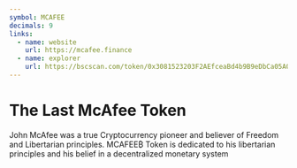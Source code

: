 ```yaml
---
symbol: MCAFEE
decimals: 9
links:
  - name: website
    url: https://mcafee.finance
  - name: explorer
    url: https://bscscan.com/token/0x3081523203F2AEfceaBd4b9B9eDbCa05A038Db67
---
```


# The Last McAfee Token

John McAfee was a true Cryptocurrency pioneer and believer of Freedom and Libertarian principles. MCAFEE₿ Token is dedicated to his libertarian principles and his belief in a decentralized monetary system
